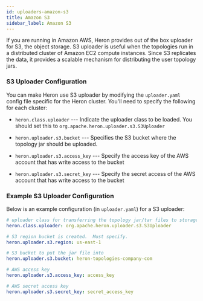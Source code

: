 ```yaml
---
id: uploaders-amazon-s3
title: Amazon S3
sidebar_label: Amazon S3
---
```

<!--
    Licensed to the Apache Software Foundation (ASF) under one
    or more contributor license agreements.  See the NOTICE file
    distributed with this work for additional information
    regarding copyright ownership.  The ASF licenses this file
    to you under the Apache License, Version 2.0 (the
    "License"); you may not use this file except in compliance
    with the License.  You may obtain a copy of the License at
      http://www.apache.org/licenses/LICENSE-2.0
    Unless required by applicable law or agreed to in writing,
    software distributed under the License is distributed on an
    "AS IS" BASIS, WITHOUT WARRANTIES OR CONDITIONS OF ANY
    KIND, either express or implied.  See the License for the
    specific language governing permissions and limitations
    under the License.
-->

If you are running in Amazon AWS, Heron provides out of the box uploader for S3,
the object storage. S3 uploader is useful when the topologies run in a distributed
cluster of Amazon EC2 compute instances. Since S3 replicates the data, it provides
a scalable mechanism for distributing the user topology jars.

### S3 Uploader Configuration

You can make Heron use S3 uploader by modifying the `uploader.yaml` config file specific
for the Heron cluster. You'll need to specify the following for each cluster:

* `heron.class.uploader` --- Indicate the uploader class to be loaded. You should set this
to `org.apache.heron.uploader.s3.S3Uploader`

* `heron.uploader.s3.bucket` --- Specifies the S3 bucket where the topology jar should be
uploaded.

* `heron.uploader.s3.access_key` --- Specify the access key of the AWS account that has
write access to the bucket

* `heron.uploader.s3.secret_key` --- Specify the secret access of the AWS account that has
write access to the bucket

### Example S3 Uploader Configuration

Below is an example configuration (in `uploader.yaml`) for a S3 uploader:

```yaml
# uploader class for transferring the topology jar/tar files to storage
heron.class.uploader: org.apache.heron.uploader.s3.S3Uploader

# S3 region bucket is created.  Must specify.
heron.uploader.s3.region: us-east-1

# S3 bucket to put the jar file into
heron.uploader.s3.bucket: heron-topologies-company-com

# AWS access key
heron.uploader.s3.access_key: access_key

# AWS secret access key
heron.uploader.s3.secret_key: secret_access_key
```
